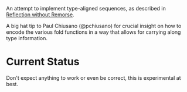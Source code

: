 An attempt to implement type-aligned sequences, as described in [Reflection without Remorse](http://homepages.cwi.nl/~ploeg/papers/zseq.pdf).

A big hat tip to Paul Chiusano (@pchiusano) for crucial insight on how to encode the various fold functions in a way that allows for carrying along type information.

Current Status
==============

Don't expect anything to work or even be correct, this is experimental at best.

